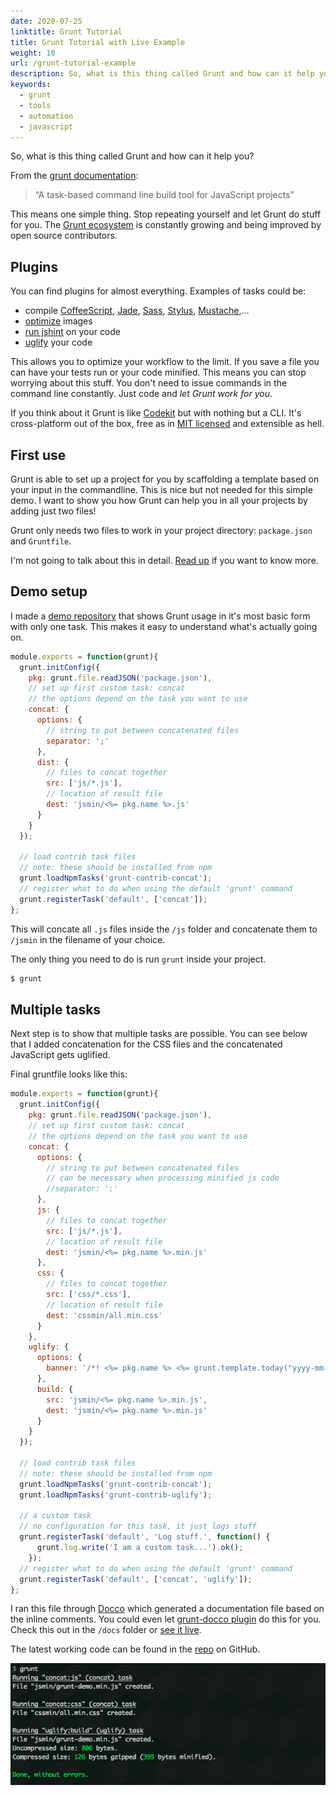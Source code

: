 ```yaml
---
date: 2020-07-25
linktitle: Grunt Tutorial
title: Grunt Tutorial with Live Example
weight: 10
url: /grunt-tutorial-example
description: So, what is this thing called Grunt and how can it help you?
keywords:
  - grunt
  - tools
  - automation
  - javascript
---
```

<meta property="og:image" content="https://tutswiki.com/img/tutswiki-logo.png"/>
<meta name="twitter:card" content="summary" />
<meta name="twitter:title" content="Grunt Tutorial with Live Example" />
<meta name=”twitter:description” content="So, what is this thing called Grunt and how can it help you?" />

So, what is this thing called Grunt and how can it help you?

From the [grunt documentation](https://gruntjs.com/):

> “A task-based command line build tool for JavaScript projects”

This means one simple thing. Stop repeating yourself and let Grunt do stuff for you. The [Grunt ecosystem](https://gruntjs.com/plugins) is constantly growing and being improved by open source contributors.

<script async src="https://pagead2.googlesyndication.com/pagead/js/adsbygoogle.js"></script>
<ins class="adsbygoogle"
     style="display:block; text-align:center;"
     data-ad-layout="in-article"
     data-ad-format="fluid"
     data-ad-client="ca-pub-9878675755379402"
     data-ad-slot="5842766387"></ins>
<script>
     (adsbygoogle = window.adsbygoogle || []).push({});
</script>

## Plugins

You can find plugins for almost everything. Examples of tasks could be:

- compile [CoffeeScript](https://npmjs.org/package/grunt-contrib-coffee), [Jade](https://npmjs.org/package/grunt-contrib-jade), [Sass](https://npmjs.org/package/grunt-contrib-sass), [Stylus](https://npmjs.org/package/grunt-contrib-stylus), [Mustache](https://npmjs.org/package/grunt-mustache),…
- [optimize](https://www.npmjs.com/package/grunt-contrib-imagemin) images
- [run jshint](https://www.npmjs.com/package/grunt-contrib-jshint) on your code
- [uglify](https://npmjs.org/package/grunt-contrib-uglify) your code

This allows you to optimize your workflow to the limit.
If you save a file you can have your tests run or your code minified.
This means you can stop worrying about this stuff. You don't need to issue commands in the command line constantly. Just code and _let Grunt work for you_.

If you think about it Grunt is like [Codekit](http://incident57.com/codekit/) but with nothing but a CLI.
It's cross-platform out of the box, free as in [MIT licensed](https://github.com/gruntjs/grunt/blob/master/LICENSE) and extensible as hell.

## First use
Grunt is able to set up a project for you by scaffolding a template based on your input in the commandline. This is nice but not needed for this simple demo. I want to show you how Grunt can help you in all your projects by adding just two files!

Grunt only needs two files to work in your project directory: ```package.json``` and ```Gruntfile```.

I'm not going to talk about this in detail. [Read up](http://gruntjs.com/getting-started) if you want to know more.

## Demo setup
I made a [demo repository](https://github.com/chankeypathak/grunt-tutorial) that shows Grunt usage in it's most basic form with only one task. This makes it easy to understand what's actually going on.

```javascript
module.exports = function(grunt){
  grunt.initConfig({
	pkg: grunt.file.readJSON('package.json'),
	// set up first custom task: concat
	// the options depend on the task you want to use
	concat: {
	  options: {
		// string to put between concatenated files
		separator: ';'
	  },
	  dist: {
		// files to concat together
		src: ['js/*.js'],
		// location of result file
		dest: 'jsmin/<%= pkg.name %>.js'
	  }
	}
  });

  // load contrib task files
  // note: these should be installed from npm
  grunt.loadNpmTasks('grunt-contrib-concat');
  // register what to do when using the default 'grunt' command
  grunt.registerTask('default', ['concat']);
};
```

This will concate all `.js` files inside the `/js` folder and concatenate them to `/jsmin` in the filename of your choice.

The only thing you need to do is run `grunt` inside your project.

```bash
$ grunt
```

## Multiple tasks

Next step is to show that multiple tasks are possible. You can see below that I added concatenation for the CSS files and the concatenated JavaScript gets uglified.

Final gruntfile looks like this:

```javascript
module.exports = function(grunt){
  grunt.initConfig({
	pkg: grunt.file.readJSON('package.json'),
	// set up first custom task: concat
	// the options depend on the task you want to use
	concat: {
	  options: {
		// string to put between concatenated files
		// can be necessary when processing minified js code
		//separator: ';'
	  },
	  js: {
		// files to concat together
		src: ['js/*.js'],
		// location of result file
		dest: 'jsmin/<%= pkg.name %>.min.js'
	  },
	  css: {
		// files to concat together
		src: ['css/*.css'],
		// location of result file
		dest: 'cssmin/all.min.css'
	  }
	},
	uglify: {
	  options: {
		banner: '/*! <%= pkg.name %> <%= grunt.template.today("yyyy-mm-dd") %> */\n'
	  },
	  build: {
		src: 'jsmin/<%= pkg.name %>.min.js',
		dest: 'jsmin/<%= pkg.name %>.min.js'
	  }
	}
  });

  // load contrib task files
  // note: these should be installed from npm
  grunt.loadNpmTasks('grunt-contrib-concat');
  grunt.loadNpmTasks('grunt-contrib-uglify');

  // a custom task
  // no configuration for this task, it just logs stuff
  grunt.registerTask('default', 'Log stuff.', function() {
	  grunt.log.write('I am a custom task...').ok();
	});
  // register what to do when using the default 'grunt' command
  grunt.registerTask('default', ['concat', 'uglify']);
};
```

I ran this file through [Docco](http://jashkenas.github.com/docco/) which generated a documentation file based on the inline comments. You could even let [grunt-docco plugin](https://github.com/DavidSouther/grunt-docco) do this for you. Check this out in the `/docs` folder or [see it live](https://github.com/chankeypathak/grunt-tutorial/blob/master/docs/Gruntfile.html).

The latest working code can be found in the [repo](https://github.com/chankeypathak/grunt-tutorial/) on GitHub.

![grunt command in terminal](https://raw.githubusercontent.com/chankeypathak/grunt-tutorial/master/screenshot.png)
